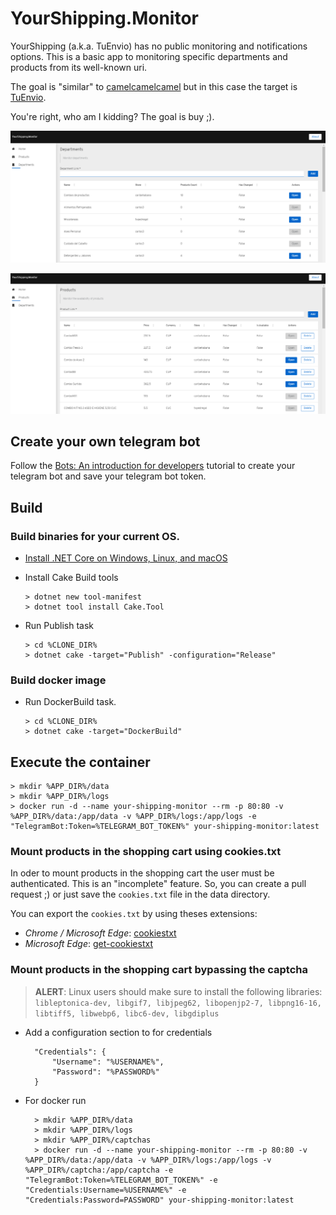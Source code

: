 # YourShipping.Monitor

YourShipping (a.k.a. TuEnvio) has no public monitoring and notifications options. This is a basic app to monitoring specific departments and products from its well-known uri.

The goal is "similar" to [camelcamelcamel](https://camelcamelcamel.com) but in this case the target is [TuEnvio](https://www.tuenvio.cu/).

You're right, who am I kidding? The goal is buy ;).

![Departments Monitor](media/departments-page.png "Departments Monitor")

![Departments Monitor](media/products-page.png "Products Monitor")

## Create your own telegram bot

Follow the [Bots: An introduction for developers](https://core.telegram.org/bots) tutorial to create your telegram bot and save your telegram bot token.  

## Build

### Build binaries for your current OS.

- [Install .NET Core on Windows, Linux, and macOS](https://docs.microsoft.com/en-us/dotnet/core/install/)
- Install Cake Build tools

      > dotnet new tool-manifest
      > dotnet tool install Cake.Tool

- Run Publish task

      > cd %CLONE_DIR%
      > dotnet cake -target="Publish" -configuration="Release"

### Build docker image
    
- Run DockerBuild task.
      
      > cd %CLONE_DIR%
      > dotnet cake -target="DockerBuild"
    
## Execute the container

    > mkdir %APP_DIR%/data
    > mkdir %APP_DIR%/logs
    > docker run -d --name your-shipping-monitor --rm -p 80:80 -v %APP_DIR%/data:/app/data -v %APP_DIR%/logs:/app/logs -e "TelegramBot:Token=%TELEGRAM_BOT_TOKEN%" your-shipping-monitor:latest
    
### Mount products in the shopping cart using cookies.txt

In oder to mount products in the shopping cart the user must be authenticated. This is an "incomplete" feature. So, you can create a pull request ;) or just save the `cookies.txt` file in the data directory.

You can export the `cookies.txt` by using theses extensions:

- *Chrome / Microsoft Edge*: [cookiestxt](https://chrome.google.com/webstore/detail/cookiestxt/njabckikapfpffapmjgojcnbfjonfjfg)
- *Microsoft Edge*: [get-cookiestxt](https://microsoftedge.microsoft.com/addons/detail/get-cookiestxt/helleheikohejgehaknifdkcfcmceeip)


### Mount products in the shopping cart bypassing the captcha

> **ALERT**: Linux users should make sure to install the following libraries: `libleptonica-dev, libgif7, libjpeg62, libopenjp2-7, libpng16-16, libtiff5, libwebp6, libc6-dev, libgdiplus`

- Add a configuration section to for credentials 

        "Credentials": {
            "Username": "%USERNAME%",
            "Password": "%PASSWORD%"
        }

- For docker run

        > mkdir %APP_DIR%/data
        > mkdir %APP_DIR%/logs
        > mkdir %APP_DIR%/captchas
        > docker run -d --name your-shipping-monitor --rm -p 80:80 -v %APP_DIR%/data:/app/data -v %APP_DIR%/logs:/app/logs -v %APP_DIR%/captcha:/app/captcha -e "TelegramBot:Token=%TELEGRAM_BOT_TOKEN%" -e "Credentials:Username=%USERNAME%" -e "Credentials:Password=PASSWORD" your-shipping-monitor:latest
